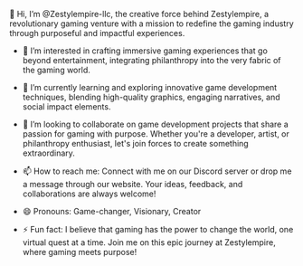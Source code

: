 👋 Hi, I’m @Zestylempire-llc, the creative force behind Zestylempire, a revolutionary gaming venture with a mission to redefine the gaming industry through purposeful and impactful experiences.

- 👀 I’m interested in crafting immersive gaming experiences that go beyond entertainment, integrating philanthropy into the very fabric of the gaming world.

- 🌱 I’m currently learning and exploring innovative game development techniques, blending high-quality graphics, engaging narratives, and social impact elements.

- 💞️ I’m looking to collaborate on game development projects that share a passion for gaming with purpose. Whether you're a developer, artist, or philanthropy enthusiast, let's join forces to create something extraordinary.

- 📫 How to reach me: Connect with me on our Discord server or drop me a message through our website. Your ideas, feedback, and collaborations are always welcome!

- 😄 Pronouns: Game-changer, Visionary, Creator

- ⚡ Fun fact: I believe that gaming has the power to change the world, one virtual quest at a time. Join me on this epic journey at Zestylempire, where gaming meets purpose!

